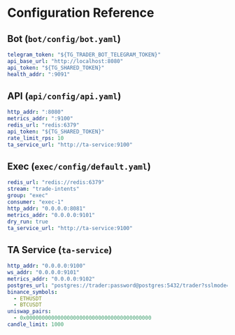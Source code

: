 # Configuration Reference

## Bot (`bot/config/bot.yaml`)
```yaml
telegram_token: "${TG_TRADER_BOT_TELEGRAM_TOKEN}"
api_base_url: "http://localhost:8080"
api_token: "${TG_SHARED_TOKEN}"
health_addr: ":9091"
```

## API (`api/config/api.yaml`)
```yaml
http_addr: ":8080"
metrics_addr: ":9100"
redis_url: "redis:6379"
api_token: "${TG_SHARED_TOKEN}"
rate_limit_rps: 10
ta_service_url: "http://ta-service:9100"
```

## Exec (`exec/config/default.yaml`)
```yaml
redis_url: "redis://redis:6379"
stream: "trade-intents"
group: "exec"
consumer: "exec-1"
http_addr: "0.0.0.0:8081"
metrics_addr: "0.0.0.0:9101"
dry_run: true
ta_service_url: "http://ta-service:9100"
```

## TA Service (`ta-service`)
```yaml
http_addr: "0.0.0.0:9100"
ws_addr: "0.0.0.0:9101"
metrics_addr: "0.0.0.0:9102"
postgres_url: "postgres://trader:password@postgres:5432/trader?sslmode=disable"
binance_symbols:
  - ETHUSDT
  - BTCUSDT
uniswap_pairs:
  - 0x0000000000000000000000000000000000000000
candle_limit: 1000
```

